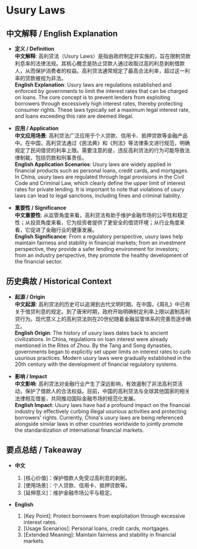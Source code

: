 # Usury Laws

## 中文解释 / English Explanation

* **定义 / Definition**  
  **中文解释**: 高利贷法（Usury Laws）是指由政府制定并实施的，旨在限制贷款利息率的法律法规。其核心概念是防止贷款人通过收取过高的利息剥削借款人，从而保护消费者的权益。高利贷法通常规定了最高合法利率，超过这一利率的贷款被视为非法。  
  **English Explanation**: Usury laws are regulations established and enforced by governments to limit the interest rates that can be charged on loans. The core concept is to prevent lenders from exploiting borrowers through excessively high interest rates, thereby protecting consumer rights. These laws typically set a maximum legal interest rate, and loans exceeding this rate are deemed illegal.

* **应用 / Application**  
  **中文应用场景**: 高利贷法广泛应用于个人贷款、信用卡、抵押贷款等金融产品中。在中国，高利贷法通过《民法典》和《刑法》等法律条文进行规范，明确规定了民间借贷的利率上限。需要注意的是，违反高利贷法的行为可能导致法律制裁，包括罚款和刑事责任。  
  **English Application Scenarios**: Usury laws are widely applied in financial products such as personal loans, credit cards, and mortgages. In China, usury laws are regulated through legal provisions in the Civil Code and Criminal Law, which clearly define the upper limit of interest rates for private lending. It is important to note that violations of usury laws can lead to legal sanctions, including fines and criminal liability.

* **重要性 / Significance**  
  **中文重要性**: 从监管角度来看，高利贷法有助于维护金融市场的公平性和稳定性；从投资角度来看，它为投资者提供了更安全的借贷环境；从行业角度来看，它促进了金融行业的健康发展。  
  **English Significance**: From a regulatory perspective, usury laws help maintain fairness and stability in financial markets; from an investment perspective, they provide a safer lending environment for investors; from an industry perspective, they promote the healthy development of the financial sector.

## 历史典故 / Historical Context

* **起源 / Origin**  
  **中文起源**: 高利贷法的历史可以追溯到古代文明时期。在中国，《周礼》中已有关于借贷利息的规定。到了唐宋时期，政府开始明确制定利率上限以遏制高利贷行为。现代意义上的高利贷法则在20世纪随着金融监管体系的完善而逐步确立。  
  **English Origin**: The history of usury laws dates back to ancient civilizations. In China, regulations on loan interest were already mentioned in the Rites of Zhou. By the Tang and Song dynasties, governments began to explicitly set upper limits on interest rates to curb usurious practices. Modern usury laws were gradually established in the 20th century with the development of financial regulatory systems.

* **影响 / Impact**  
  **中文影响**: 高利贷法对金融行业产生了深远影响，有效遏制了非法高利贷活动，保护了借款人的合法权益。目前，中国的高利贷法与全球其他国家的相关法律相互借鉴，共同推动国际金融市场的规范化发展。  
  **English Impact**: Usury laws have had a profound impact on the financial industry by effectively curbing illegal usurious activities and protecting borrowers' rights. Currently, China's usury laws are being referenced alongside similar laws in other countries worldwide to jointly promote the standardization of international financial markets.

## 要点总结 / Takeaway

* **中文**  
  1. [核心价值]：保护借款人免受过高利息的剥削。
  2. [使用场景]：个人贷款、信用卡、抵押贷款等。
  3. [延伸意义]：维护金融市场公平与稳定。

* **English**  
  1. [Key Point]: Protect borrowers from exploitation through excessive interest rates.
  2. [Usage Scenarios]: Personal loans, credit cards, mortgages.
  3. [Extended Meaning]: Maintain fairness and stability in financial markets.